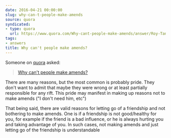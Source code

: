 ```yaml
---
date: 2016-04-21 00:00:00
slug: why-can-t-people-make-amends
source: quora
syndicated:
- type: quora
  url: https://www.quora.com/Why-cant-people-make-amends/answer/Roy-Tang
tags:
- answers
title: Why can't people make amends?
---
```


Someone on [quora](https://quora.com) asked:

> [Why can't people make amends?](https://www.quora.com/Why-cant-people-make-amends/answer/Roy-Tang)


There are many reasons, but the most common is probably pride. They don't want to admit that maybe they were wrong or at least partially responsible for any rift. This pride may manifest in making up reasons not to make amends ("I don't need him, etc")

That being said, there are valid reasons for letting go of a friendship and not bothering to make amends. One is if a friendship is not good/healthy for you, for example if the friend is a bad influence, or he is always hurting you and taking advantage of you. In such cases, not making amends and just letting go of the friendship is understandable